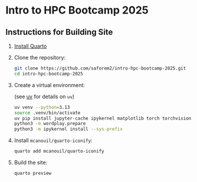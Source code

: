 # Intro to HPC Bootcamp 2025

## Instructions for Building Site

1. [Install Quarto](https://quarto.org/docs/download/)
2. Clone the repository:

   ```bash
   git clone https://github.com/saforem2/intro-hpc-bootcamp-2025.git
   cd intro-hpc-bootcamp-2025 
   ```

3. Create a virtual environment:

   (see [uv](https://docs.astral.sh/uv/) for details on `uv`)

   ```bash
   uv venv --python=3.13
   source .venv/bin/activate
   uv pip install jupyter-cache ipykernel matplotlib torch torchvision torchdata torchinfo rich ptpython euporie deepspeed mpi4py "git+https://github.com/saforem2/ezpz[dev]" "git+https://github.com/saforem2/wordplay"
   python3 -m wordplay.prepare
   python3 -m ipykernel install --sys-prefix
   ```

4. Install `mcanouil/quarto-iconify`:

    ```bash
    quarto add mcanouil/quarto-iconify
    ```


5. Build the site:

   ```bash
   quarto preview
   ```
